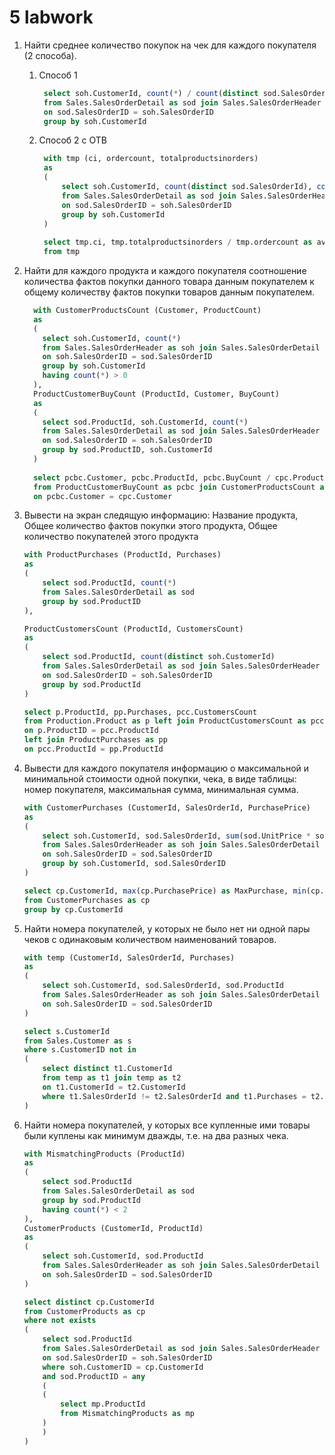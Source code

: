# 5 labwork

1.  Найти среднее количество покупок на чек для каждого покупателя (2 способа).
    1. Способ 1
       ``` sql
        select soh.CustomerId, count(*) / count(distinct sod.SalesOrderId) as 'avg'
        from Sales.SalesOrderDetail as sod join Sales.SalesOrderHeader as soh
        on sod.SalesOrderID = soh.SalesOrderID
        group by soh.CustomerId
       ```
    2. Способ 2 с ОТВ
       ``` sql
        with tmp (ci, ordercount, totalproductsinorders)
        as
        (
        	select soh.CustomerId, count(distinct sod.SalesOrderId), count(*)
        	from Sales.SalesOrderDetail as sod join Sales.SalesOrderHeader as soh
        	on sod.SalesOrderID = soh.SalesOrderID
        	group by soh.CustomerId
        )
        
        select tmp.ci, tmp.totalproductsinorders / tmp.ordercount as avgproducts
        from tmp
       ```
2. Найти для каждого продукта и каждого покупателя соотношение количества 
фактов покупки данного товара данным покупателем к общему количеству 
фактов покупки товаров данным покупателем.
    ``` sql
      with CustomerProductsCount (Customer, ProductCount)
      as
      (
      	select soh.CustomerId, count(*)
      	from Sales.SalesOrderHeader as soh join Sales.SalesOrderDetail as sod
      	on soh.SalesOrderID = sod.SalesOrderID
      	group by soh.CustomerId
        having count(*) > 0
      ),
      ProductCustomerBuyCount (ProductId, Customer, BuyCount)
      as
      (
      	select sod.ProductId, soh.CustomerId, count(*)
      	from Sales.SalesOrderDetail as sod join Sales.SalesOrderHeader as soh
      	on sod.SalesOrderID = soh.SalesOrderID
      	group by sod.ProductID, soh.CustomerId
      )
      
      select pcbc.Customer, pcbc.ProductId, pcbc.BuyCount / cpc.ProductCount as res
      from ProductCustomerBuyCount as pcbc join CustomerProductsCount as cpc
      on pcbc.Customer = cpc.Customer
    ```

3. Вывести на экран следящую информацию: Название продукта, Общее 
количество фактов покупки этого продукта, Общее количество покупателей 
этого продукта
    ``` sql
    with ProductPurchases (ProductId, Purchases)
    as
    (
        select sod.ProductId, count(*)
        from Sales.SalesOrderDetail as sod
        group by sod.ProductID
    ),
    
    ProductCustomersCount (ProductId, CustomersCount)
    as
    (
        select sod.ProductId, count(distinct soh.CustomerId)
        from Sales.SalesOrderDetail as sod join Sales.SalesOrderHeader as soh
        on sod.SalesOrderID = soh.SalesOrderID
        group by sod.ProductId
    )
    
    select p.ProductId, pp.Purchases, pcc.CustomersCount
    from Production.Product as p left join ProductCustomersCount as pcc 
    on p.ProductID = pcc.ProductId
    left join ProductPurchases as pp
    on pcc.ProductId = pp.ProductId
    ```

4.  Вывести для каждого покупателя информацию о максимальной и минимальной 
стоимости одной покупки, чека, в виде таблицы: номер покупателя, 
максимальная сумма, минимальная сумма.
    ``` sql
    with CustomerPurchases (CustomerId, SalesOrderId, PurchasePrice)
    as
    (
    	select soh.CustomerId, sod.SalesOrderId, sum(sod.UnitPrice * sod.OrderQty)
    	from Sales.SalesOrderHeader as soh join Sales.SalesOrderDetail as sod
    	on soh.SalesOrderID = sod.SalesOrderID
    	group by soh.CustomerId, sod.SalesOrderID
    )
    
    select cp.CustomerId, max(cp.PurchasePrice) as MaxPurchase, min(cp.PurchasePrice) as MinPurchase
    from CustomerPurchases as cp
    group by cp.CustomerId
    ```

5. Найти номера покупателей, у которых не было нет ни одной пары чеков с 
одинаковым количеством наименований товаров.
    ``` sql
    with temp (CustomerId, SalesOrderId, Purchases)
    as
    (
    	select soh.CustomerId, sod.SalesOrderId, sod.ProductId
    	from Sales.SalesOrderHeader as soh join Sales.SalesOrderDetail as sod
    	on soh.SalesOrderID = sod.SalesOrderID
    )
    
    select s.CustomerId
    from Sales.Customer as s
    where s.CustomerID not in
    (
    	select distinct t1.CustomerId
    	from temp as t1 join temp as t2
    	on t1.CustomerId = t2.CustomerId
    	where t1.SalesOrderId != t2.SalesOrderId and t1.Purchases = t2.Purchases
    )
    ```

6. Найти номера покупателей, у которых все купленные ими товары были 
куплены как минимум дважды, т.е. на два разных чека.
    ``` sql
    with MismatchingProducts (ProductId)
    as
    (
    	select sod.ProductId
    	from Sales.SalesOrderDetail as sod
    	group by sod.ProductId
    	having count(*) < 2
    ),
    CustomerProducts (CustomerId, ProductId)
    as
    (
    	select soh.CustomerId, sod.ProductId
    	from Sales.SalesOrderHeader as soh join Sales.SalesOrderDetail as sod
    	on soh.SalesOrderID = sod.SalesOrderID
    )
    
    select distinct cp.CustomerId
    from CustomerProducts as cp
    where not exists
    (
    	select sod.ProductId
    	from Sales.SalesOrderDetail as sod join Sales.SalesOrderHeader as soh
    	on sod.SalesOrderID = soh.SalesOrderID
    	where soh.CustomerID = cp.CustomerId 
    	and sod.ProductID = any 
    	(
    	(
    		select mp.ProductId
    		from MismatchingProducts as mp
    	)
    	)
    )
    ```
